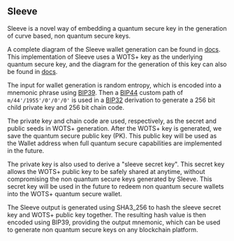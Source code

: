 ## Sleeve

Sleeve is a novel way of embedding a quantum secure key in the
generation of curve based, non quantum secure keys.

A complete diagram of the Sleeve wallet generation can be found
in [docs](wallet/docs). This implementation of Sleeve uses a WOTS+
key as the underlying quantum secure key, and the diagram for
the generation of this key can also be found in [docs](wallet/docs).

The input for wallet generation is random entropy,
which is encoded into a mnemonic phrase using [BIP39](https://github.com/bitcoin/bips/blob/master/bip-0039.mediawiki). Then a [BIP44](https://github.com/bitcoin/bips/blob/master/bip-0044.mediawiki)
custom path of `m/44'/1955'/0'/0'/0'` is used in a [BIP32](https://github.com/bitcoin/bips/blob/master/bip-0032.mediawiki) derivation
to generate a 256 bit child private key and 256 bit chain code.

The private key and chain code are used, respectively, as the
secret and public seeds in WOTS+ generation. After the WOTS+ key
is generated, we save the quantum secure public key (PK).
This public key will be used as the Wallet address when full
quantum secure capabilities are implemented in the future.

The private key is also used to derive a "sleeve secret key".
This secret key allows the WOTS+ public key to be safely shared
at anytime, without compromising the non quantum secure keys
generated by Sleeve. This secret key will be used in the future
to redeem non quantum secure wallets into the WOTS+ quantum
secure wallet.

The Sleeve output is generated using SHA3_256 to hash the
sleeve secret key and WOTS+ public key together. The resulting
hash value is then encoded using BIP39, providing the output
mnemonic, which can be used to generate non quantum secure keys
on any blockchain platform.
